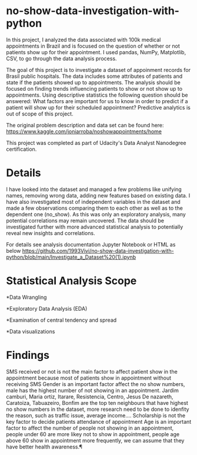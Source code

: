 # no-show-data-investigation-with-python
In this project, I analyzed the data associated with 100k medical appointments in Brazil and is focused on the question of whether or not patients show up for their appointment. I used pandas, NumPy, Matplotlib, CSV, to go through the data analysis process.

The goal of this project is to investigate a dataset of appoinment records for Brasil public hospitals. The data includes some attributes of patients and state if the patients showed up to appointments. The analysis should be focused on finding trends influencing patients to show or not show up to appointments. Using descriptive statistics the following question should be answered: What factors are important for us to know in order to predict if a patient will show up for their scheduled appointment? Predictive analytics is out of scope of this project.

The original problem description and data set can be found here: https://www.kaggle.com/joniarroba/noshowappointments/home

This project was completed as part of Udacity's Data Analyst Nanodegree certification.

# Details
I have looked into the dataset and managed a few problems like unifying names, removing wrong data, adding new features based on existing data. I have also investigated most of independent variables in the dataset and made a few observations comparing them to each other as well as to the dependent one (no_show). As this was only an exploratory analysis, many potential correlations may remain uncovered. The data should be investigated further with more advanced statistical analysis to potentially reveal new insights and correlations.

For details see analysis documentation Jupyter Notebook or HTML as below
https://github.com/1993Vivi/no-show-data-investigation-with-python/blob/main/Investigate_a_Dataset%20(1).ipynb

# Statistical Analysis Scope
*Data Wrangling

*Exploratory Data Analysis (EDA)

*Examination of central tendency and spread

*Data visualizations

# Findings
SMS received or not is not the main factor to affect patient show in the appointment because most of patients show in appointment without receiving SMS
Gender is an important factor affect the no show numbers, male has the highest number of not showing in an appointment.
Jardim camburi, Maria ortiz, Itarare, Resistencia, Centro, Jesus De nazareth, Caratoiza, Tabuazeiro, Bonfim are the top ten neighbours that have highest no show numbers in the dataset, more research need to be done to idenfity the reason, such as traffic issue, average income....
Scholarship is not the key factor to decide patients attendance of appointment
Age is an important factor to affect the number of people not showing in an appointment, people under 60 are more likey not to show in appointment, people age above 60 show in appointment more frequently, we can assume that they have better health awareness.¶

